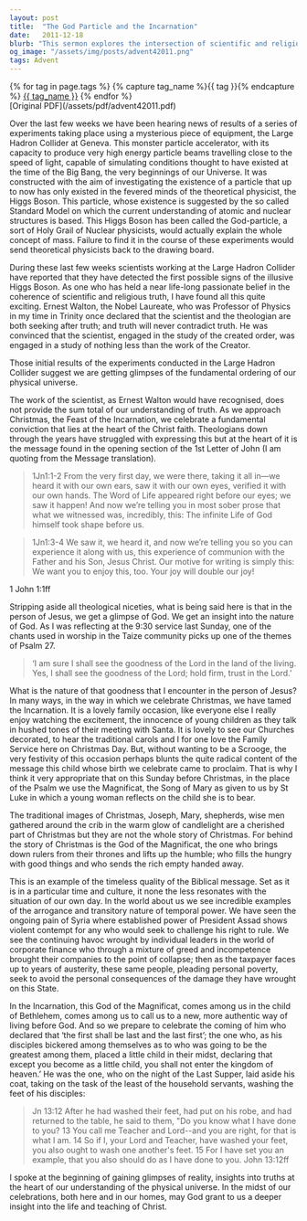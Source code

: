 ```yaml
---
layout: post
title:  "The God Particle and the Incarnation"
date:   2011-12-18
blurb: "This sermon explores the intersection of scientific and religious truth, drawing parallels between the search for the Higgs Boson, or 'God Particle', and the Christian understanding of the Incarnation. The sermon emphasizes the radical message of Jesus, who challenges worldly power and calls for a more authentic way of living."
og_image: "/assets/img/posts/advent42011.png"
tags: Advent
---    
```

<div class="tag-pills">
  {% for tag in page.tags %}
    {% capture tag_name %}{{ tag }}{% endcapture %}
    <a href="{{ site.baseurl }}/tag/{{ tag_name | slugify }}" class="tag-pill">{{ tag_name }}</a>
  {% endfor %}
</div>
[Original PDF](/assets/pdf/advent42011.pdf)

Over the last few weeks we have been hearing news of results of a series of experiments taking place using a mysterious piece of equipment, the Large Hadron Collider at Geneva. This monster particle accelerator, with its capacity to produce very high energy particle beams travelling close to the speed of light, capable of simulating conditions thought to have existed at the time of the Big Bang, the very beginnings of our Universe. It was constructed with the aim of investigating the existence of a particle that up to now has only existed in the fevered minds of the theoretical physicist, the Higgs Boson. This particle, whose existence is suggested by the so called Standard Model on which the current understanding of atomic and nuclear structures is based. This Higgs Boson has been called the God-particle, a sort of Holy Grail of Nuclear physicists, would actually explain the whole concept of mass. Failure to find it in the course of these experiments would send theoretical physicists back to the drawing board.

During these last few weeks scientists working at the Large Hadron Collider have reported that they have detected the first possible signs of the illusive Higgs Boson. As one who has held a near life-long passionate belief in the coherence of scientific and religious truth, I have found all this quite exciting. Ernest Walton, the Nobel Laureate, who was Professor of Physics in my time in Trinity once declared that the scientist and the theologian are both seeking after truth; and truth will never contradict truth. He was convinced that the scientist, engaged in the study of the created order, was engaged in a study of nothing less than the work of the Creator.

Those initial results of the experiments conducted in the Large Hadron Collider suggest we are getting glimpses of the fundamental ordering of our physical universe.

The work of the scientist, as Ernest Walton would have recognised, does not provide the sum total of our understanding of truth. As we approach Christmas, the Feast of the Incarnation, we celebrate a fundamental conviction that lies at the heart of the Christ faith. Theologians down through the years have struggled with expressing this but at the heart of it is the message found in the opening section of the 1st Letter of John (I am quoting from the Message translation).

> 1Jn1:1-2 From the very first day, we were there, taking it all in—we heard it with our own ears, saw it with our own eyes, verified it with our own hands. The Word of Life appeared right before our eyes; we saw it happen! And now we’re telling you in most sober prose that what we witnessed was, incredibly, this: The infinite Life of God himself took shape before us.

> 1Jn1:3-4 We saw it, we heard it, and now we’re telling you so you can experience it along with us, this experience of communion with the Father and his Son, Jesus Christ. Our motive for writing is simply this: We want you to enjoy this, too. Your joy will double our joy!

1 John 1:1ff

Stripping aside all theological niceties, what is being said here is that in the person of Jesus, we get a glimpse of God. We get an insight into the nature of God. As I was reflecting at the 9:30 service last Sunday, one of the chants used in worship in the Taize community picks up one of the themes of Psalm 27.

> ‘I am sure I shall see the goodness of the Lord in the land of the living.
Yes, I shall see the goodness of the Lord; hold firm, trust in the Lord.’

What is the nature of that goodness that I encounter in the person of Jesus? In many ways, in the way in which we celebrate Christmas, we have tamed the Incarnation. It is a lovely family occasion, like everyone else I really enjoy watching the excitement, the innocence of young children as they talk in hushed tones of their meeting with Santa. It is lovely to see our Churches decorated, to hear the traditional carols and I for one love the Family Service here on Christmas Day. But, without wanting to be a Scrooge, the very festivity of this occasion perhaps blunts the quite radical content of the message this child whose birth we celebrate came to proclaim. That is why I think it very appropriate that on this Sunday before Christmas, in the place of the Psalm we use the Magnificat, the Song of Mary as given to us by St Luke in which a young woman reflects on the child she is to bear.

The traditional images of Christmas, Joseph, Mary, shepherds, wise men gathered around the crib in the warm glow of candlelight are a cherished part of Christmas but they are not the whole story of Christmas. For behind the story of Christmas is the God of the Magnificat, the one who brings down rulers from their thrones and lifts up the humble; who fills the hungry with good things and who sends the rich empty handed away.

This is an example of the timeless quality of the Biblical message. Set as it is in a particular time and culture, it none the less resonates with the situation of our own day. In the world about us we see incredible examples of the arrogance and transitory nature of temporal power. We have seen the ongoing pain of Syria where established power of President Assad shows violent contempt for any who would seek to challenge his right to rule. We see the continuing havoc wrought by individual leaders in the world of corporate finance who through a mixture of greed and incompetence brought their companies to the point of collapse; then as the taxpayer faces up to years of austerity, these same people, pleading personal poverty, seek to avoid the personal consequences of the damage they have wrought on this State.

In the Incarnation, this God of the Magnificat, comes among us in the child of Bethlehem, comes among us to call us to a new, more authentic way of living before God. And so we prepare to celebrate the coming of him who declared that ‘the first shall be last and the last first’; the one who, as his disciples bickered among themselves as to who was going to be the greatest among them, placed a little child in their midst, declaring that except you become as a little child, you shall not enter the kingdom of heaven.’ He was the one, who on the night of the Last Supper, laid aside his coat, taking on the task of the least of the household servants, washing the feet of his disciples:

> Jn 13:12 After he had washed their feet, had put on his robe, and had returned to the table, he said to them, "Do you know what I have done to you? 13 You call me Teacher and Lord--and you are right, for that is what I am. 14 So if I, your Lord and Teacher, have washed your feet, you also ought to wash one another's feet. 15 For I have set you an example, that you also should do as I have done to you. John 13:12ff

I spoke at the beginning of gaining glimpses of reality, insights into truths at the heart of our understanding of the physical universe. In the midst of our celebrations, both here and in our homes, may God grant to us a deeper insight into the life and teaching of Christ.
